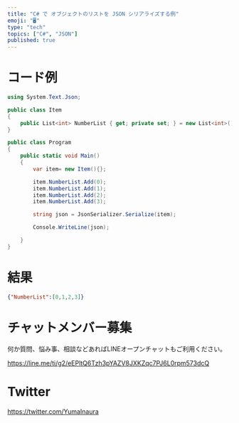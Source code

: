 ```yaml
---
title: "C# で オブジェクトのリストを JSON シリアライズする例"
emoji: "🖥"
type: "tech"
topics: ["C#", "JSON"]
published: true
---
```


# コード例

```c#
using System.Text.Json;

public class Item
{
    public List<int> NumberList { get; private set; } = new List<int>();
}

public class Program
{
    public static void Main()
    {
        var item= new Item(){};

        item.NumberList.Add(0);
        item.NumberList.Add(1);
        item.NumberList.Add(2);
        item.NumberList.Add(3);

        string json = JsonSerializer.Serialize(item);

        Console.WriteLine(json);

    }
}
```

# 結果

```json
{"NumberList":[0,1,2,3]}
```


# チャットメンバー募集


何か質問、悩み事、相談などあればLINEオープンチャットもご利用ください。

https://line.me/ti/g2/eEPltQ6Tzh3pYAZV8JXKZqc7PJ6L0rpm573dcQ


# Twitter

https://twitter.com/YumaInaura

